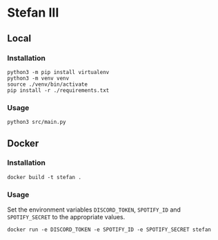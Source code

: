# Stefan III 

## Local

### Installation

```
python3 -m pip install virtualenv
python3 -m venv venv
source ./venv/bin/activate
pip install -r ./requirements.txt
```

### Usage

```
python3 src/main.py
```

## Docker

### Installation

```
docker build -t stefan .
```

### Usage

Set the environment variables `DISCORD_TOKEN`, `SPOTIFY_ID` and `SPOTIFY_SECRET` to the appropriate values.

```
docker run -e DISCORD_TOKEN -e SPOTIFY_ID -e SPOTIFY_SECRET stefan
```
